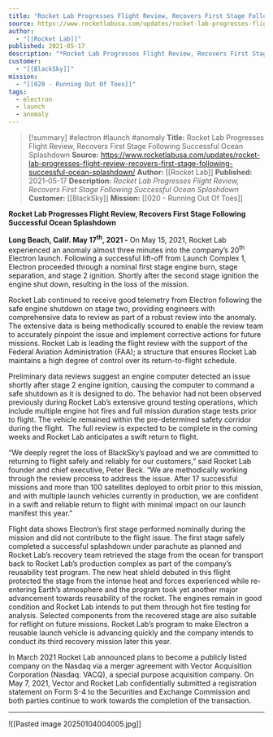 ```yaml
---
title: "Rocket Lab Progresses Flight Review, Recovers First Stage Following Successful Ocean Splashdown "
source: https://www.rocketlabusa.com/updates/rocket-lab-progresses-flight-review-recovers-first-stage-following-successful-ocean-splashdown/
author:
  - "[[Rocket Lab]]"
published: 2021-05-17
description: "*Rocket Lab Progresses Flight Review, Recovers First Stage Following Successful Ocean Splashdown*"
customer:
  - "[[BlackSky]]"
mission:
  - "[[020 - Running Out Of Toes]]"
tags:
  - electron
  - launch
  - anomaly
---
```

>[!summary]
#electron #launch #anomaly
**Title:** Rocket Lab Progresses Flight Review, Recovers First Stage Following Successful Ocean Splashdown 
**Source:** https://www.rocketlabusa.com/updates/rocket-lab-progresses-flight-review-recovers-first-stage-following-successful-ocean-splashdown/
**Author:** [[Rocket Lab]]
**Published:** 2021-05-17
**Description:** *Rocket Lab Progresses Flight Review, Recovers First Stage Following Successful Ocean Splashdown*
**Customer:** [[BlackSky]]
**Mission:** [[020 - Running Out Of Toes]]

**Rocket Lab Progresses Flight Review, Recovers First Stage Following Successful Ocean Splashdown**

**Long Beach, Calif. May 17<sup>th</sup>, 2021 -** On May 15, 2021, Rocket Lab experienced an anomaly almost three minutes into the company’s 20<sup>th</sup> Electron launch. Following a successful lift-off from Launch Complex 1, Electron proceeded through a nominal first stage engine burn, stage separation, and stage 2 ignition. Shortly after the second stage ignition the engine shut down, resulting in the loss of the mission.

Rocket Lab continued to receive good telemetry from Electron following the safe engine shutdown on stage two, providing engineers with comprehensive data to review as part of a robust review into the anomaly. The extensive data is being methodically scoured to enable the review team to accurately pinpoint the issue and implement corrective actions for future missions. Rocket Lab is leading the flight review with the support of the Federal Aviation Administration (FAA); a structure that ensures Rocket Lab maintains a high degree of control over its return-to-flight schedule.

Preliminary data reviews suggest an engine computer detected an issue shortly after stage 2 engine ignition, causing the computer to command a safe shutdown as it is designed to do. The behavior had not been observed previously during Rocket Lab’s extensive ground testing operations, which include multiple engine hot fires and full mission duration stage tests prior to flight. The vehicle remained within the pre-determined safety corridor during the flight.  The full review is expected to be complete in the coming weeks and Rocket Lab anticipates a swift return to flight. 

“We deeply regret the loss of BlackSky’s payload and we are committed to returning to flight safely and reliably for our customers,” said Rocket Lab founder and chief executive, Peter Beck. “We are methodically working through the review process to address the issue. After 17 successful missions and more than 100 satellites deployed to orbit prior to this mission, and with multiple launch vehicles currently in production, we are confident in a swift and reliable return to flight with minimal impact on our launch manifest this year.”

Flight data shows Electron’s first stage performed nominally during the mission and did not contribute to the flight issue. The first stage safely completed a successful splashdown under parachute as planned and Rocket Lab’s recovery team retrieved the stage from the ocean for transport back to Rocket Lab’s production complex as part of the company’s reusability test program. The new heat shield debuted in this flight protected the stage from the intense heat and forces experienced while re-entering Earth’s atmosphere and the program took yet another major advancement towards reusability of the rocket. The engines remain in good condition and Rocket Lab intends to put them through hot fire testing for analysis. Selected components from the recovered stage are also suitable for reflight on future missions. Rocket Lab’s program to make Electron a reusable launch vehicle is advancing quickly and the company intends to conduct its third recovery mission later this year.

In March 2021 Rocket Lab announced plans to become a publicly listed company on the Nasdaq via a merger agreement with Vector Acquisition Corporation (Nasdaq: VACQ), a special purpose acquisition company. On May 7, 2021, Vector and Rocket Lab confidentially submitted a registration statement on Form S-4 to the Securities and Exchange Commission and both parties continue to work towards the completion of the transaction. 

---

![[Pasted image 20250104004005.jpg]]